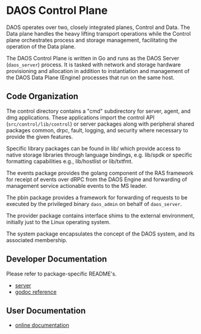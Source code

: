 # DAOS Control Plane

DAOS operates over two, closely integrated planes, Control and Data.  The Data
plane handles the heavy lifting transport operations while the Control plane
orchestrates process and storage management, facilitating the operation of the
Data plane.

The DAOS Control Plane is written in Go and runs as the DAOS Server
(`daos_server`) process. It is tasked with network and storage hardware
provisioning and allocation in addition to instantiation and management of the
DAOS Data Plane (Engine) processes that run on the same host.

## Code Organization

The control directory contains a "cmd" subdirectory for server, agent, and dmg
applications. These applications import the control API
(`src/control/lib/control`) or server packages along with peripheral shared
packages common, drpc, fault, logging, and security where necessary to provide
the given features.

Specific library packages can be found in lib/ which provide access to native
storage libraries through language bindings, e.g. lib/spdk or specific
formatting capabilities e.g., lib/hostlist or lib/txtfmt.

The events package provides the golang component of the RAS framework for
receipt of events over dRPC from the DAOS Engine and forwarding of management
service actionable events to the MS leader.

The pbin package provides a framework for forwarding of requests to be executed
by the privileged binary `daos_admin` on behalf of `daos_server`.

The provider package contains interface shims to the external environment,
initially just to the Linux operating system.

The system package encapsulates the concept of the DAOS system, and its
associated membership.

## Developer Documentation

Please refer to package-specific README's.

- [server](/src/control/server/README.md)
- [godoc reference](https://godoc.org/github.com/daos-stack/daos/src/control)

## User Documentation

- [online documentation](https://docs.daos.io/latest/)
